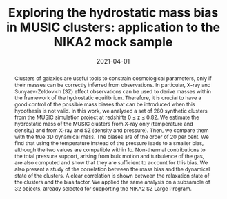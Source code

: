 ---
title: "Exploring the hydrostatic mass bias in MUSIC clusters: application to the NIKA2 mock sample"
collection: "publications"
category: "co_papers"
permalink: /publications/2021MNRAS5025115G
link: https://ui.adsabs.harvard.edu/abs/2021MNRAS.502.5115G/abstract
date: 2021-04-01
venue: "Monthly Notices of the Royal Astronomical Society"
citation: "Gianfagna, G., De Petris, M., Yepes, G., et al. (2021), Monthly Notices of the Royal Astronomical Society, 502, 5115."
abstract: "Clusters of galaxies are useful tools to constrain cosmological parameters, only if their masses can be correctly inferred from observations. In particular, X-ray and Sunyaev-Zeldovich (SZ) effect observations can be used to derive masses within the framework of the hydrostatic equilibrium. Therefore, it is crucial to have a good control of the possible mass biases that can be introduced when this hypothesis is not valid. In this work, we analysed a set of 260 synthetic clusters from the MUSIC simulation project at redshifts 0 ≤ z ≤ 0.82. We estimate the hydrostatic mass of the MUSIC clusters from X-ray only (temperature and density) and from X-ray and SZ (density and pressure). Then, we compare them with the true 3D dynamical mass. The biases are of the order of 20 per cent. We find that using the temperature instead of the pressure leads to a smaller bias, although the two values are compatible within 1σ. Non-thermal contributions to the total pressure support, arising from bulk motion and turbulence of the gas, are also computed and show that they are sufficient to account for this bias. We also present a study of the correlation between the mass bias and the dynamical state of the clusters. A clear correlation is shown between the relaxation state of the clusters and the bias factor. We applied the same analysis on a subsample of 32 objects, already selected for supporting the NIKA2 SZ Large Program."
---